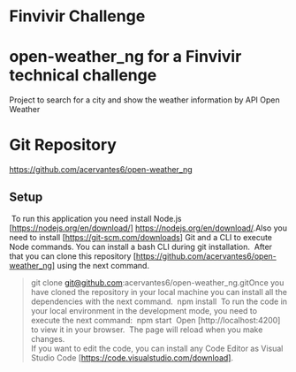 # Finvivir Challenge
# open-weather_ng for a Finvivir technical challenge
Project to search for a city and show the weather information by API Open Weather
# Git Repository
https://github.com/acervantes6/open-weather_ng

## Setup
​
To run this application you need install Node.js [https://nodejs.org/en/download/] https://nodejs.org/en/download/. 
​
Also you need to install [https://git-scm.com/downloads] Git and a CLI to execute Node commands. You can install a bash CLI during git installation.
​
After that you can clone this repository [https://github.com/acervantes6/open-weather_ng] using the next command.
​
> git clone git@github.com:acervantes6/open-weather_ng.git
​
Once you have cloned the repository in your local machine you can install all the dependencies with the next command.
​
> npm install
​
To run the code in your local environment in the development mode, you need to execute the next command:
​
> npm start
​
Open [http://localhost:4200] to view it in your browser.
​
The page will reload when you make changes.\
​
If you want to edit the code, you can install any Code Editor as Visual Studio Code [https://code.visualstudio.com/download].
​
